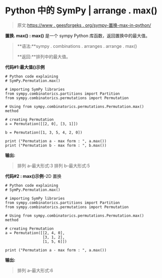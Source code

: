 # Python 中的 SymPy | arrange . max()

> 原文:[https://www . geesforgeks . org/sympy-置换-max-in-python/](https://www.geeksforgeeks.org/sympy-permutation-max-in-python/)

**置换. max() : max()** 是一个 sympy Python 库函数，返回置换中的最大值。

> **语法:**sympy . combinations . arranges . arrange . max()
> 
> **返回:**排列中的最大值。

**代码#1:最大值()示例**

```
# Python code explaining
# SymPy.Permutation.max()

# importing SymPy libraries
from sympy.combinatorics.partitions import Partition
from sympy.combinatorics.permutations import Permutation

# Using from sympy.combinatorics.permutations.Permutation.max() method 

# creating Permutation
a = Permutation([[2, 0], [3, 1]])

b = Permutation([1, 3, 5, 4, 2, 0])

print ("Permutation a - max form : ", a.max())
print ("Permutation b - max form : ", b.max())
```

**输出:**

> 排列 a–最大形式:3
> 排列 b–最大形式:5

**代码#2 : max()示例**–2D 置换

```
# Python code explaining
# SymPy.Permutation.max()

# importing SymPy libraries
from sympy.combinatorics.partitions import Partition
from sympy.combinatorics.permutations import Permutation

# Using from sympy.combinatorics.permutations.Permutation.max() method 

# creating Permutation
a = Permutation([[2, 4, 0], 
                 [3, 1, 2],
                 [1, 5, 6]])

print ("Permutation a - max form : ", a.max())
```

**输出:**

> 排列 a–最大形式:6